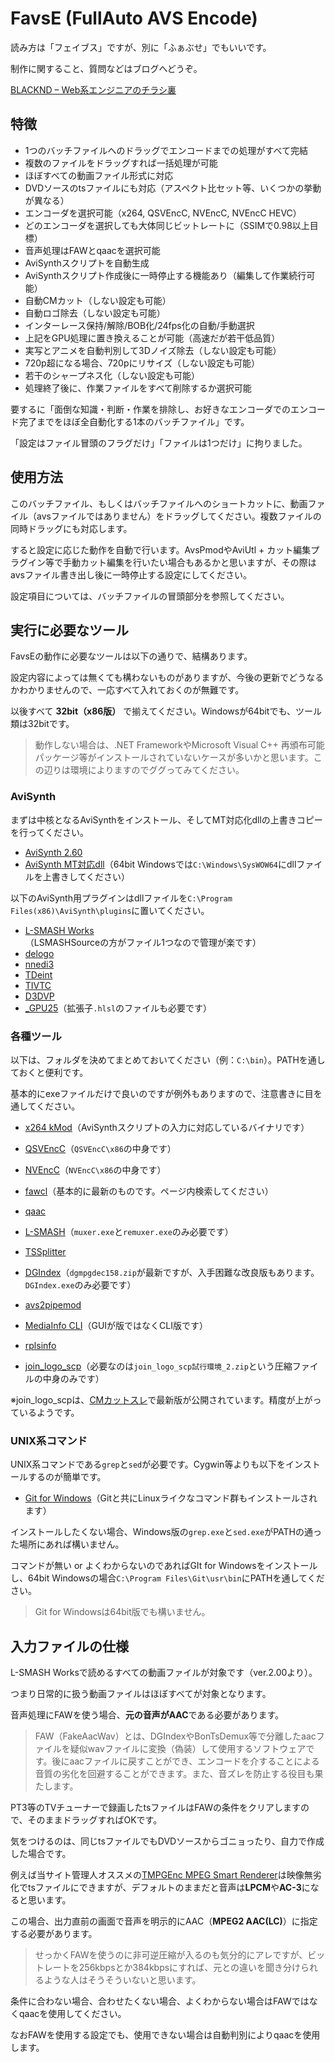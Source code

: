 # FavsE (FullAuto AVS Encode)

読み方は「フェイブス」ですが、別に「ふぁぶせ」でもいいです。

制作に関すること、質問などはブログへどうぞ。

[BLACKND – Web系エンジニアのチラシ裏](https://blacknd.com/)

## 特徴

- 1つのバッチファイルへのドラッグでエンコードまでの処理がすべて完結
- 複数のファイルをドラッグすれば一括処理が可能
- ほぼすべての動画ファイル形式に対応
- DVDソースのtsファイルにも対応（アスペクト比セット等、いくつかの挙動が異なる）
- エンコーダを選択可能（x264, QSVEncC, NVEncC, NVEncC HEVC）
- どのエンコーダを選択しても大体同じビットレートに（SSIMで0.98以上目標）
- 音声処理はFAWとqaacを選択可能
- AviSynthスクリプトを自動生成
- AviSynthスクリプト作成後に一時停止する機能あり（編集して作業続行可能）
- 自動CMカット（しない設定も可能）
- 自動ロゴ除去（しない設定も可能）
- インターレース保持/解除/BOB化/24fps化の自動/手動選択
- 上記をGPU処理に置き換えることが可能（高速だが若干低品質）
- 実写とアニメを自動判別して3Dノイズ除去（しない設定も可能）
- 720p超になる場合、720pにリサイズ（しない設定も可能）
- 若干のシャープネス化（しない設定も可能）
- 処理終了後に、作業ファイルをすべて削除するか選択可能

要するに「面倒な知識・判断・作業を排除し、お好きなエンコーダでのエンコード完了までをほぼ全自動化する1本のバッチファイル」です。

「設定はファイル冒頭のフラグだけ」「ファイルは1つだけ」に拘りました。

## 使用方法

このバッチファイル、もしくはバッチファイルへのショートカットに、動画ファイル（avsファイルではありません）をドラッグしてください。複数ファイルの同時ドラッグにも対応します。

すると設定に応じた動作を自動で行います。AvsPmodやAviUtl + カット編集プラグイン等で手動カット編集を行いたい場合もあるかと思いますが、その際はavsファイル書き出し後に一時停止する設定にしてください。

設定項目については、バッチファイルの冒頭部分を参照してください。

## 実行に必要なツール

FavsEの動作に必要なツールは以下の通りで、結構あります。

設定内容によっては無くても構わないものがありますが、今後の更新でどうなるかわかりませんので、一応すべて入れておくのが無難です。

以後すべて **32bit（x86版）** で揃えてください。Windowsが64bitでも、ツール類は32bitです。

> 動作しない場合は、.NET FrameworkやMicrosoft Visual C++ 再頒布可能パッケージ等がインストールされていないケースが多いかと思います。この辺りは環境によりますのでググってみてください。

### AviSynth

まずは中核となるAviSynthをインストール、そしてMT対応化dllの上書きコピーを行ってください。

- [AviSynth 2.60](https://sourceforge.net/projects/avisynth2/files/AviSynth%202.6/AviSynth%202.6.0/)
- [AviSynth MT対応dll](https://forum.doom9.org/showthread.php?t=148782)（64bit Windowsでは`C:\Windows\SysWOW64`にdllファイルを上書きしてください）

以下のAviSynth用プラグインはdllファイルを`C:\Program Files(x86)\AviSynth\plugins`に置いてください。

- [L-SMASH Works](https://www.dropbox.com/sh/3i81ttxf028m1eh/AAABkQn4Y5w1k-toVhYLasmwa?dl=0)（LSMASHSourceの方がファイル1つなので管理が楽です）
- [delogo](https://github.com/makiuchi-d/delogo-avisynth/releases)
- [nnedi3](https://forum.doom9.org/showthread.php?t=170083)
- [TDeint](http://avisynth.nl/index.php/TDeint)
- [TIVTC](http://avisynth.nl/index.php/TIVTC)
- [D3DVP](https://github.com/nekopanda/D3DVP/releases)
- [_GPU25](http://www.avisynth.info/?GPU%E3%83%97%E3%83%A9%E3%82%B0%E3%82%A4%E3%83%B3)（拡張子`.hlsl`のファイルも必要です）

### 各種ツール

以下は、フォルダを決めてまとめておいてください（例：`C:\bin`）。PATHを通しておくと便利です。

基本的にexeファイルだけで良いのですが例外もありますので、注意書きに目を通してください。

- [x264 kMod](http://komisar.gin.by/)（AviSynthスクリプトの入力に対応しているバイナリです）
- [QSVEncC](https://onedrive.live.com/?cid=6bdd4375ac8933c6&id=6BDD4375AC8933C6%21482&lor=shortUrl)（`QSVEncC\x86`の中身です）
- [NVEncC](https://onedrive.live.com/?id=6BDD4375AC8933C6%212293&cid=6BDD4375AC8933C6)（`NVEncC\x86`の中身です）

- [fawcl](http://www2.wazoku.net/2sen/friioup/)（基本的に最新のものです。ページ内検索してください）
- [qaac](https://sites.google.com/site/qaacpage/cabinet)
- [L-SMASH](http://pop.4-bit.jp/?page_id=7920)（`muxer.exe`と`remuxer.exe`のみ必要です）

- [TSSplitter](https://www.videohelp.com/software/TSSplitter)
- [DGIndex](http://rationalqm.us/dgmpgdec/)（`dgmpgdec158.zip`が最新ですが、入手困難な改良版もあります。`DGIndex.exe`のみ必要です）
- [avs2pipemod](https://github.com/chikuzen/avs2pipemod/releases)

- [MediaInfo CLI](https://mediaarea.net/en/MediaInfo/Download/Windows)（GUIが版ではなくCLI版です）
- [rplsinfo](https://web.archive.org/web/20180309090449/http://saysaysay.net/rplstool)
- [join_logo_scp](http://www1.axfc.net/u/3506121.zip)（必要なのは`join_logo_scp試行環境_2.zip`という圧縮ファイルの中身のみです）

※join_logo_scpは、[CMカットスレ](https://mevius.5ch.net/test/read.cgi/avi/1531949212/)で最新版が公開されています。精度が上がっているようです。

### UNIX系コマンド

UNIX系コマンドである`grep`と`sed`が必要です。Cygwin等よりも以下をインストールするのが簡単です。

- [Git for Windows](https://gitforwindows.org/)（Gitと共にLinuxライクなコマンド群もインストールされます）

インストールしたくない場合、Windows版の`grep.exe`と`sed.exe`がPATHの通った場所にあれば構いません。

コマンドが無い or よくわからないのであればGIt for Windowsをインストールし、64bit Windowsの場合`C:\Program Files\Git\usr\bin`にPATHを通してください。

> Git for Windowsは64bit版でも構いません。

## 入力ファイルの仕様

L-SMASH Worksで読めるすべての動画ファイルが対象です（ver.2.00より）。

つまり日常的に扱う動画ファイルはほぼすべてが対象となります。

音声処理にFAWを使う場合、**元の音声がAAC**である必要があります。

> FAW（FakeAacWav）とは、DGIndexやBonTsDemux等で分離したaacファイルを疑似wavファイルに変換（偽装）して使用するソフトウェアです。後にaacファイルに戻すことができ、エンコードを介することによる音質の劣化を回避することができます。また、音ズレを防止する役目も果たします。

PT3等のTVチューナーで録画したtsファイルはFAWの条件をクリアしますので、そのままドラッグすればOKです。

気をつけるのは、同じtsファイルでもDVDソースからゴニョったり、自力で作成した場合です。

例えば当サイト管理人オススメの[TMPGEnc MPEG Smart Renderer](http://tmpgenc.pegasys-inc.com/ja/product/tmsr5.html)は映像無劣化でtsファイルにできますが、デフォルトのままだと音声は**LPCM**や**AC-3**になると思います。

この場合、出力直前の画面で音声を明示的にAAC（**MPEG2 AAC(LC)**）に指定する必要があります。

> せっかくFAWを使うのに非可逆圧縮が入るのも気分的にアレですが、ビットレートを256kbpsとか384kbpsにすれば、元との違いを聞き分けられるような人はそうそういないと思います。

条件に合わない場合、合わせたくない場合、よくわからない場合はFAWではなくqaacを使用してください。

なおFAWを使用する設定でも、使用できない場合は自動判別によりqaacを使用します。

